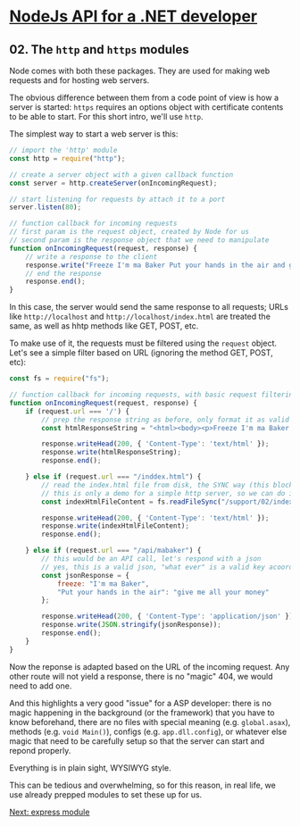 # [NodeJs API for a .NET developer](../README.md)



## 02. The `http` and `https` modules

Node comes with both these packages. They are used for making web requests and for hosting web servers.

The obvious difference between them from a code point of view is how a server is started:
`https` requires an options object with certificate contents to be able to start. For this short intro, we'll use `http`.

The simplest way to start a web server is this:
```javascript
// import the 'http' module
const http = require("http");

// create a server object with a given callback function
const server = http.createServer(onIncomingRequest);

// start listening for requests by attach it to a port
server.listen(80);

// function callback for incoming requests
// first param is the request object, created by Node for us
// second param is the response object that we need to manipulate
function onIncomingRequest(request, response) {
	// write a response to the client
	response.write("Freeze I'm ma Baker Put your hands in the air and give me all your money!");
	// end the response
	response.end();
}
```
In this case, the server would send the same response to all requests; URLs like `http://localhost` and `http://localhost/index.html` are treated the same, as well as hhtp methods like GET, POST, etc.

To make use of it, the requests must be filtered using the `request` object. Let's see a simple filter based on URL (ignoring the method GET, POST, etc):
```javascript
const fs = require("fs");

// function callback for incoming requests, with basic request filtering
function onIncomingRequest(request, response) {
	if (request.url === '/') {
		// prep the response string as before, only format it as valid html
		const htmlResponseString = "<html><body><p>Freeze I'm ma Baker Put your hands in the air and give me all your money!</p></body></html>";

		response.writeHead(200, { 'Content-Type': 'text/html' });
		response.write(htmlResponseString);
		response.end();

	} else if (request.url === "/inddex.html") {
		// read the index.html file from disk, the SYNC way (this blocks current thread until read is complete and must be avoided)
		// this is only a demo for a simple http server, so we can do it this way
		const indexHtmlFileContent = fs.readFileSync("/support/02/index.html", "UTF-8");

		response.writeHead(200, { 'Content-Type': 'text/html' });
		response.write(indexHtmlFileContent);
		response.end();

	} else if (request.url === "/api/mabaker") {
		// this would be an API call, let's respond with a json
		// yes, this is a valid json, "what ever" is a valid key acoording to specs
		const jsonResponse = {
			freeze: "I'm ma Baker",
			"Put your hands in the air": "give me all your money"
		};

		response.writeHead(200, { 'Content-Type': 'application/json' });
		response.write(JSON.stringify(jsonResponse));
		response.end();
	}
}
```
Now the reponse is adapted based on the URL of the incoming request. Any other route will not yield a response, there is no "magic" 404, we would need to add one.

And this highlights a very good "issue" for a ASP developer: there is no magic happening in the background (or the framework) that you have to know beforehand,
there are no files with special meaning (e.g. `global.asax`), methods (e.g. `void Main()`), configs (e.g. `app.dll.config`), or whatever else magic that need to be carefully setup so that the server can start and repond properly.

Everything is in plain sight, WYSIWYG style.

This can be tedious and overwhelming, so for this reason, in real life, we use already prepped modules to set these up for us.



[Next: express module](03-express.md)
